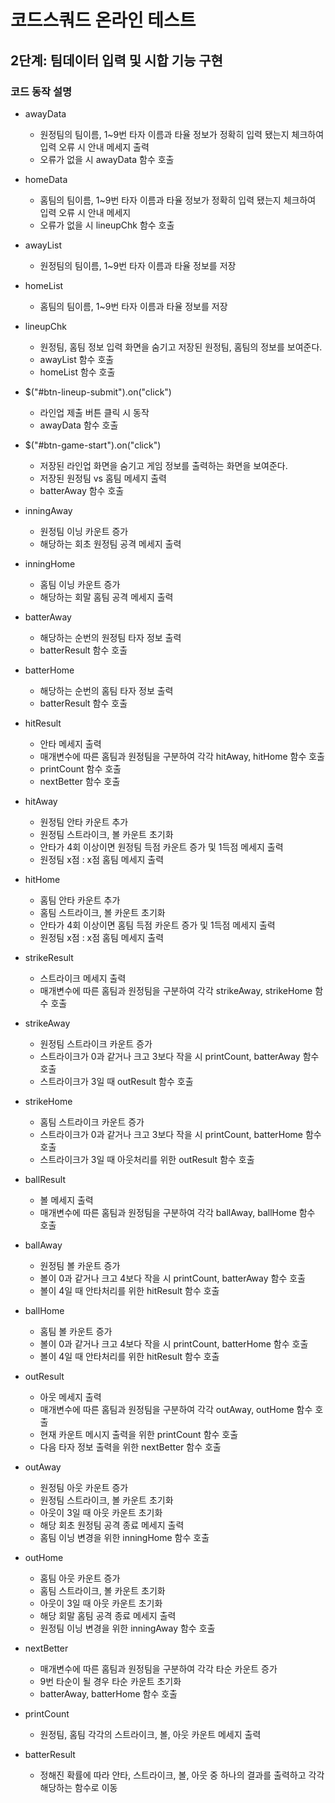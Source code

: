 # 코드스쿼드 온라인 테스트

## 2단계: 팀데이터 입력 및 시합 기능 구현

### 코드 동작 설명

- awayData
  - 원정팀의 팀이름, 1~9번 타자 이름과 타율 정보가 정확히 입력 됐는지 체크하여 입력 오류 시 안내 메세지 출력
  - 오류가 없을 시 awayData 함수 호출

- homeData
  - 홈팀의 팀이름, 1~9번 타자 이름과 타율 정보가 정확히 입력 됐는지 체크하여 입력 오류 시 안내 메세지 
  - 오류가 없을 시 lineupChk 함수 호출
 
- awayList
  - 원정팀의 팀이름, 1~9번 타자 이름과 타율 정보를 저장

- homeList
  - 홈팀의 팀이름, 1~9번 타자 이름과 타율 정보를 저장

- lineupChk
  - 원정팀, 홈팀 정보 입력 화면을 숨기고 저장된 원정팀, 홈팀의 정보를 보여준다.
  - awayList 함수 호출
  - homeList 함수 호출

- $("#btn-lineup-submit").on("click")
  - 라인업 제출 버튼 클릭 시 동작
  - awayData 함수 호출
  
- $("#btn-game-start").on("click")
  - 저장된 라인업 화면을 숨기고 게임 정보를 출력하는 화면을 보여준다.
  - 저장된 원정팀 vs 홈팀 메세지 출력
  - batterAway 함수 호출
  
- inningAway
  - 원정팀 이닝 카운트 증가
  - 해당하는 회초 원정팀 공격 메세지 출력
  
- inningHome
  - 홈팀 이닝 카운트 증가
  - 해당하는 회말 홈팀 공격 메세지 출력

- batterAway
  - 해당하는 순번의 원정팀 타자 정보 출력 
  - batterResult 함수 호출

- batterHome
  - 해당하는 순번의 홈팀 타자 정보 출력 
  - batterResult 함수 호출
  
- hitResult
  - 안타 메세지 출력
  - 매개변수에 따른 홈팀과 원정팀을 구분하여 각각 hitAway, hitHome 함수 호출
  - printCount 함수 호출
  - nextBetter 함수 호출
  
- hitAway
  - 원정팀 안타 카운트 추가
  - 원정팀 스트라이크, 볼 카운트 초기화
  - 안타가 4회 이상이면 원정팀 득점 카운트 증가 및 1득점 메세지 출력
  - 원정팀 x점 : x점 홈팀 메세지 출력

- hitHome
  - 홈팀 안타 카운트 추가
  - 홈팀 스트라이크, 볼 카운트 초기화
  - 안타가 4회 이상이면 홈팀 득점 카운트 증가 및 1득점 메세지 출력
  - 원정팀 x점 : x점 홈팀 메세지 출력

- strikeResult
  - 스트라이크 메세지 출력
  - 매개변수에 따른 홈팀과 원정팀을 구분하여 각각 strikeAway, strikeHome 함수 호출
  
- strikeAway
  - 원정팀 스트라이크 카운트 증가
  - 스트라이크가 0과 같거나 크고 3보다 작을 시 printCount, batterAway 함수 호출
  - 스트라이크가 3일 때 outResult 함수 호출
  
- strikeHome
  - 홈팀 스트라이크 카운트 증가
  - 스트라이크가 0과 같거나 크고 3보다 작을 시 printCount, batterHome 함수 호출
  - 스트라이크가 3일 때 아웃처리를 위한 outResult 함수 호출
  
- ballResult
  - 볼 메세지 출력
  - 매개변수에 따른 홈팀과 원정팀을 구분하여 각각 ballAway, ballHome 함수 호출

- ballAway
  - 원정팀 볼 카운트 증가
  - 볼이 0과 같거나 크고 4보다 작을 시 printCount, batterAway 함수 호출
  - 볼이 4일 때 안타처리를 위한 hitResult 함수 호출

- ballHome
  - 홈팀 볼 카운트 증가
  - 볼이 0과 같거나 크고 4보다 작을 시 printCount, batterHome 함수 호출
  - 볼이 4일 때 안타처리를 위한 hitResult 함수 호출
  
- outResult
  - 아웃 메세지 출력
  - 매개변수에 따른 홈팀과 원정팀을 구분하여 각각 outAway, outHome 함수 호출
  - 현재 카운트 메시지 출력을 위한 printCount 함수 호출
  - 다음 타자 정보 출력을 위한 nextBetter 함수 호출
  
- outAway
  - 원정팀 아웃 카운트 증가
  - 원정팀 스트라이크, 볼 카운트 초기화
  - 아웃이 3일 때 아웃 카운트 초기화
  - 해당 회초 원정팀 공격 종료 메세지 출력
  - 홈팀 이닝 변경을 위한 inningHome 함수 호출

- outHome
  - 홈팀 아웃 카운트 증가
  - 홈팀 스트라이크, 볼 카운트 초기화
  - 아웃이 3일 때 아웃 카운트 초기화
  - 해당 회말 홈팀 공격 종료 메세지 출력
  - 원정팀 이닝 변경을 위한 inningAway 함수 호출

- nextBetter
  - 매개변수에 따른 홈팀과 원정팀을 구분하여 각각 타순 카운트 증가
  - 9번 타순이 될 경우 타순 카운트 초기화
  - batterAway, batterHome 함수 호출

- printCount
  - 원정팀, 홈팀 각각의 스트라이크, 볼, 아웃 카운트 메세지 출력

- batterResult
  - 정해진 확률에 따라 안타, 스트라이크, 볼, 아웃 중 하나의 결과를 출력하고 각각 해당하는 함수로 이동
